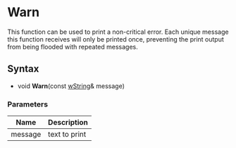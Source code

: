 # Warn #
This function can be used to print a non-critical error. Each unique message this function receives will only be printed once, preventing the print output from being flooded with repeated messages.

## Syntax ##
- void **Warn**(const [wString](WString.md)& message)

### Parameters ###
| Name | Description |
| --- | --- |
| message | text to print |
